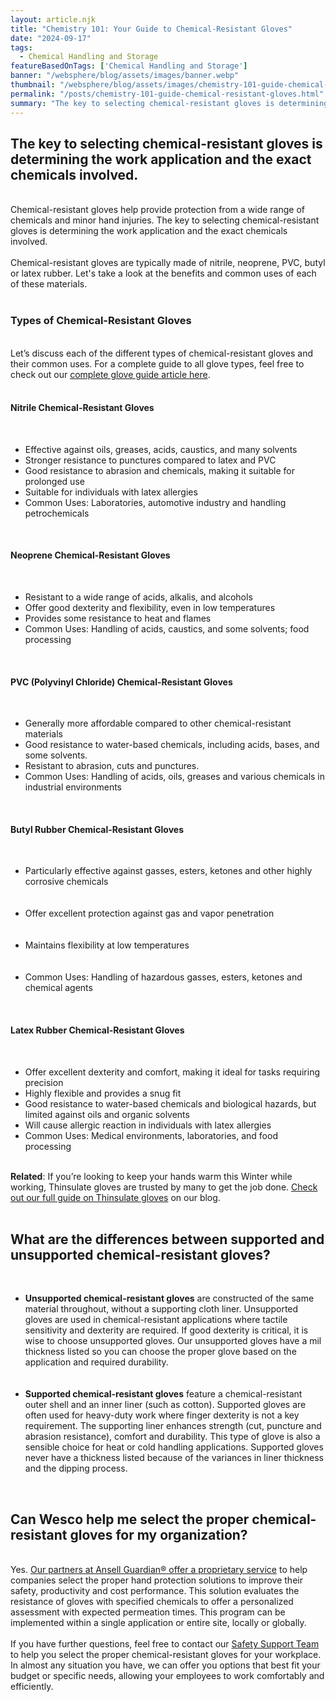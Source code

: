 ```yaml
---
layout: article.njk
title: "Chemistry 101: Your Guide to Chemical-Resistant Gloves"
date: "2024-09-17"
tags:
  - Chemical Handling and Storage
featureBasedOnTags: ['Chemical Handling and Storage']
banner: "/websphere/blog/assets/images/banner.webp"
thumbnail: "/websphere/blog/assets/images/chemistry-101-guide-chemical-resistant-gloves.webp"
permalink: "/posts/chemistry-101-guide-chemical-resistant-gloves.html"
summary: "The key to selecting chemical-resistant gloves is determining the work application and the exact chemicals involved."
---
```


<h2 class="intro">The key to selecting chemical-resistant gloves is determining the work application and the exact chemicals involved.</h2>
<br>
Chemical-resistant gloves help provide protection from a wide range of chemicals and minor hand injuries. The key to selecting chemical-resistant gloves is determining the work application and the exact chemicals involved.
<br><br>
Chemical-resistant gloves are typically made of nitrile, neoprene, PVC, butyl or latex rubber. Let's take a look at the benefits and common uses of each of these materials.
<br><br>
<h3>Types of Chemical-Resistant Gloves</h3>
<br>
Let’s discuss each of the different types of chemical-resistant gloves and their common uses. For a complete guide to all glove types, feel free to check out our <a href="https://www.conney.com/websphere/blog/posts/correct-hand-protection-complete-glove-selection-guide.html?utm_medium=chemical-resistant-gloves&utm_source=Blog&utm_campaign=Conney">complete glove guide article here</a>.
<br><br>
<h4>Nitrile Chemical-Resistant Gloves</h4>
<br>
<ul>
  <li>Effective against oils, greases, acids, caustics, and many solvents</li>
  <li>Stronger resistance to punctures compared to latex and PVC</li>
  <li>Good resistance to abrasion and chemicals, making it suitable for prolonged use</li>
  <li>Suitable for individuals with latex allergies</li>
  <li>Common Uses: Laboratories, automotive industry and handling petrochemicals</li>
</ul>
<br>
<h4>Neoprene Chemical-Resistant Gloves</h4>
<br>
<ul>
  <li>Resistant to a wide range of acids, alkalis, and alcohols</li>
  <li>Offer good dexterity and flexibility, even in low temperatures</li>
  <li>Provides some resistance to heat and flames</li>
  <li>Common Uses: Handling of acids, caustics, and some solvents; food processing</li>
</ul>
<br>
<h4>PVC (Polyvinyl Chloride) Chemical-Resistant Gloves</h4>
<br>
<ul>
  <li>Generally more affordable compared to other chemical-resistant materials</li>
  <li>Good resistance to water-based chemicals, including acids, bases, and some solvents.</li>
  <li>Resistant to abrasion, cuts and punctures.</li>
  <li>Common Uses: Handling of acids, oils, greases and various chemicals in industrial environments</li>
</ul>
<br>
<h4>Butyl Rubber Chemical-Resistant Gloves</h4>
<br>
<ul>
  <li>Particularly effective against gasses, esters, ketones and other highly corrosive chemicals</li>
  <br><br>
  <li>Offer excellent protection against gas and vapor penetration</li>
  <br><br>
  <li>Maintains flexibility at low temperatures</li>
  <br><br>
  <li>Common Uses: Handling of hazardous gasses, esters, ketones and chemical agents</li>
</ul>
<br>
<h4>Latex Rubber Chemical-Resistant Gloves</h4>
<br>
<ul>
  <li>Offer excellent dexterity and comfort, making it ideal for tasks requiring precision</li>
  <li>Highly flexible and provides a snug fit</li>
  <li>Good resistance to water-based chemicals and biological hazards, but limited against oils and organic solvents</li>
  <li>Will cause allergic reaction in individuals with latex allergies</li>
  <li>Common Uses: Medical environments, laboratories, and food processing</li>
</ul>
<br>
<strong>Related</strong>: If you’re looking to keep your hands warm this Winter while working, Thinsulate gloves are trusted by many to get the job done. <a href="https://www.conney.com/websphere/blog/posts/handy-guide-how-to-choose-right-thinsulate-gloves.html?utm_medium=chemical-resistant-gloves&utm_source=Blog&utm_campaign=Conney">Check out our full guide on Thinsulate gloves</a> on our blog.
<br><br>
<h2>What are the differences between supported and unsupported chemical-resistant gloves?</h2>
<br>
<ul>
  <li><strong>Unsupported chemical-resistant gloves</strong> are constructed of the same material throughout, without a supporting cloth liner. Unsupported gloves are used in chemical-resistant applications where tactile sensitivity and dexterity are required. If good dexterity is critical, it is wise to choose unsupported gloves. Our unsupported gloves have a mil thickness listed so you can choose the proper glove based on the application and required durability.</li>
  <br><br>
  <li><strong>Supported chemical-resistant gloves</strong> feature a chemical-resistant outer shell and an inner liner (such as cotton). Supported gloves are often used for heavy-duty work where finger dexterity is not a key requirement. The supporting liner enhances strength (cut, puncture and abrasion resistance), comfort and durability. This type of glove is also a sensible choice for heat or cold handling applications. Supported gloves never have a thickness listed because of the variances in liner thickness and the dipping process.</li>
</ul>
<br>
<h2>Can Wesco help me select the proper chemical-resistant gloves for my organization?</h2>
<br>
Yes. <a href="https://www.conney.com/pages/ANSELL-GUARDIAN?utm_medium=chemical-resistant-gloves&utm_source=Blog&utm_campaign=Ansell">Our partners at Ansell Guardian® offer a proprietary service</a> to help companies select the proper hand protection solutions to improve their safety, productivity and cost performance. This solution evaluates the resistance of gloves with specified chemicals to offer a personalized assessment with expected permeation times. This program can be implemented within a single application or entire site, locally or globally.
<br><br>
If you have further questions, feel free to contact our <a href="https://www.conney.com/pages/safetyservices?utm_medium=chemical-resistant-gloves&utm_source=Blog&utm_campaign=Conney">Safety Support Team</a> to help you select the proper chemical-resistant gloves for your workplace. In almost any situation you have, we can offer you options that best fit your budget or specific needs, allowing your employees to work comfortably and efficiently.
